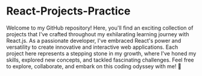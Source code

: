 # React-Projects-Practice
Welcome to my GitHub repository! Here, you'll find an exciting collection of projects that I've crafted throughout my exhilarating learning journey with React.js. As a passionate developer, I've embraced React's power and versatility to create innovative and interactive web applications. Each project here represents a stepping stone in my growth, where I've honed my skills, explored new concepts, and tackled fascinating challenges. Feel free to explore, collaborate, and embark on this coding odyssey with me! 🚀
